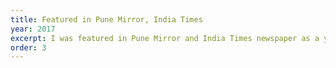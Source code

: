 ```yaml
---
title: Featured in Pune Mirror, India Times
year: 2017
excerpt: I was featured in Pune Mirror and India Times newspaper as a young and enthusiastic application developer at the age of 19, highlighting my innovation and contributions to the community.
order: 3
---
```

